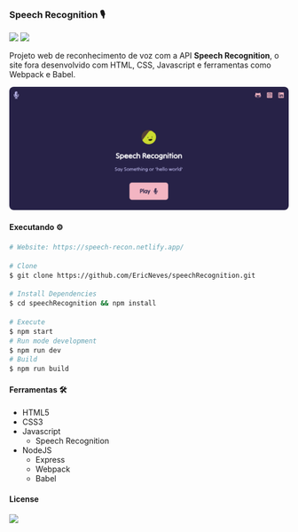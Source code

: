 ### Speech Recognition 🎙️

<img src="https://img.shields.io/github/license/ericneves/speechRecognition?logo=appveyor&style=flat-square"> <img src="https://img.shields.io/github/last-commit/ericneves/speechRecognition?logo=appveyor&style=flat-square">

<p>Projeto web de reconhecimento de voz com a API <b>Speech Recognition</b>, o site fora desenvolvido com HTML, CSS, Javascript e ferramentas como Webpack e Babel.</p>

<img style="border-radius: .5rem;" src=".github/screenshot.png">

#### Executando ⚙️

```sh
# Website: https://speech-recon.netlify.app/

# Clone
$ git clone https://github.com/EricNeves/speechRecognition.git

# Install Dependencies
$ cd speechRecognition && npm install

# Execute
$ npm start
# Run mode development 
$ npm run dev
# Build
$ npm run build
```

#### Ferramentas 🛠

   * HTML5
   * CSS3
   * Javascript
     * Speech Recognition
   * NodeJS
     * Express
     * Webpack
     * Babel

#### License

<img src="https://img.shields.io/github/license/ericneves/speechRecognition?logo=appveyor&style=flat-square">